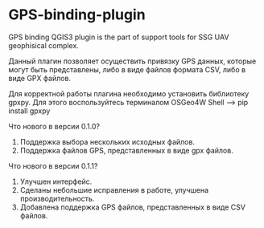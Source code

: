 # GPS-binding-plugin

GPS binding QGIS3 plugin is the part of support tools for SSG UAV geophisical complex.

Данный плагин позволяет осуществить привязку GPS данных, которые могут быть представлены, либо в виде файлов формата CSV, либо в виде GPX файлов. 

Для корректной работы плагина необходимо установить библиотеку gpxpy. Для этого воспользуйтесь терминалом OSGeo4W Shell --> pip install gpxpy



Что нового в версии 0.1.0?
1. Поддержка выбора нескольких исходных файлов.
2. Поддержка файлов GPS, представленных в виде gpx файлов.

Что нового в версии 0.1.1?
1. Улучшен интерфейс.
2. Сделаны небольшие исправления в работе, улучшена производительность.
3. Добавлена поддержка GPS файлов, представленных в виде CSV файлов.
